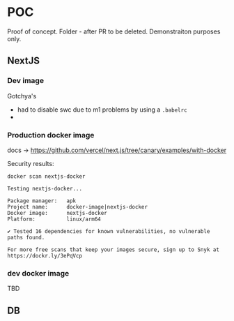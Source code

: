 # POC

Proof of concept. Folder - after PR to be deleted. Demonstraiton purposes only.

## NextJS

### Dev image

Gotchya's

- had to disable swc due to m1 problems by using a `.babelrc`
-

### Production docker image

docs -> https://github.com/vercel/next.js/tree/canary/examples/with-docker

Security results:

```
docker scan nextjs-docker

Testing nextjs-docker...

Package manager:   apk
Project name:      docker-image|nextjs-docker
Docker image:      nextjs-docker
Platform:          linux/arm64

✔ Tested 16 dependencies for known vulnerabilities, no vulnerable paths found.

For more free scans that keep your images secure, sign up to Snyk at https://dockr.ly/3ePqVcp
```

### dev docker image

TBD

## DB
